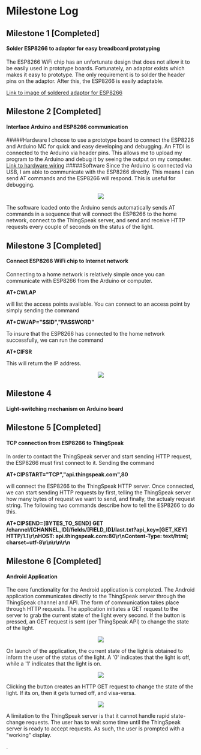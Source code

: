 # Milestone Log

## Milestone 1 [Completed]
#### Solder ESP8266 to adaptor for easy breadboard prototyping
The ESP8266 WiFi chip has an unfortunate design that does not allow it to be easily used in prototype boards.
Fortunately, an adaptor exists which makes it easy to prototype. The only requirement is to solder the header
pins on the adaptor. After this, the ESP8266 is easily adaptable.

<a href="https://drive.google.com/open?id=0B8I6-MtRe_U0Q1JyajNyaHpvanM">Link to image of soldered adaptor for ESP8266</a>

## Milestone 2 [Completed]
#### Interface Arduino and ESP8266 communication
#####Hardware
I choose to use a prototype board to connect the ESP8226 and Arduino MC for quick and easy developing and debugging. An FTDI
is connected to the Arduino via header pins. This allows me to upload my program to the Arduino and debug it by seeing the
output on my computer.
<a href="https://drive.google.com/open?id=0B8I6-MtRe_U0bUNJX0drU1Vkekk">Link to hardware wiring</a>
#####Software
Since the Arduino is connected via USB, I am able to communicate with the ESP8266 directly. This means I can send AT commands
and the ESP8266 will respond. This is useful for debugging. 
<p align="center">
  <img src="https://github.com/elopezga/CSE-145-LightSwitch/blob/master/Log/Milestone2.gif"/>
</p>
The software loaded onto the Arduino sends automatically sends AT commands in a sequence that will connect the ESP8266 to
the home network, connect to the ThingSpeak server, and send and receive HTTP requests every couple of seconds on the
status of the light.

## Milestone 3 [Completed]
#### Connect ESP8266 WiFi chip to Internet network
Connecting to a home network is relatively simple once you can communicate with ESP8266 from the Arduino or computer.

<b>AT+CWLAP</b>

will list the access points available. You can connect to an access point by simply sending the command

<b>AT+CWJAP="SSID","PASSWORD"</b>

To insure that the ESP8266 has connected to the home network successfully, we can run the command

<b>AT+CIFSR</b>

This will return the IP address.

<p align="center">
  <img src="https://github.com/elopezga/CSE-145-LightSwitch/blob/master/Log/Milestone3.gif"/>
</p>

## Milestone 4
#### Light-switching mechanism on Arduino board

## Milestone 5 [Completed]
#### TCP connection from ESP8266 to ThingSpeak
In order to contact the ThingSpeak server and start sending HTTP request, the ESP8266 must first connect to it.
Sending the command

<b>AT+CIPSTART="TCP","api.thingspeak.com",80</b>

will connect the ESP8266 to the ThingSpeak HTTP server. Once connected, we can start sending HTTP requests by first, telling
the ThingSpeak server how many bytes of request we want to send, and finally, the actualy request string. The following two
commands describe how to tell the ESP8266 to do this.

<b>AT+CIPSEND=[BYTES_TO_SEND]</b>
<b>GET /channel/[CHANNEL_ID]/fields/[FIELD_ID]/last.txt?api_key=[GET_KEY] HTTP/1.1\r\nHOST: api.thingspeak.com:80\r\nContent-Type: text/html; charset=utf-8\r\n\r\n\r\n</b>

## Milestone 6 [Completed]
#### Android Application
The core functionality for the Android application is completed. The Android application communicates directly to the ThingSpeak
server through the ThingSpeak channel and API. The form of communication takes place through HTTP requests. The
application initiates a GET request to the server to grab the current state of the light every second. If the button is pressed, 
an GET request is sent (per ThingSpeak API) to change the state of the light.

<p align="center">
  <img src="https://github.com/elopezga/CSE-145-LightSwitch/blob/master/Log/screen1.gif"/>
</p>
On launch of the application, the current state of the light is obtained to inform the user of the status of the light.
A '0' indicates that the light is off, while a '1' indicates that the light is on.



<p align="center">
  <img src="https://github.com/elopezga/CSE-145-LightSwitch/blob/master/Log/screen2.gif"/>
</p>
Clicking the button creates an HTTP GET request to change the state of the light. If its on, then it gets turned off, and visa-versa.



<p align="center">
  <img src="https://github.com/elopezga/CSE-145-LightSwitch/blob/master/Log/screen3.gif"/>
</p>
A limitation to the ThingSpeak server is that it cannot handle rapid state-change requests. The user has to wait
some time until the ThingSpeak server is ready to accept requests. As such, the user is prompted with a "working" display.



.
